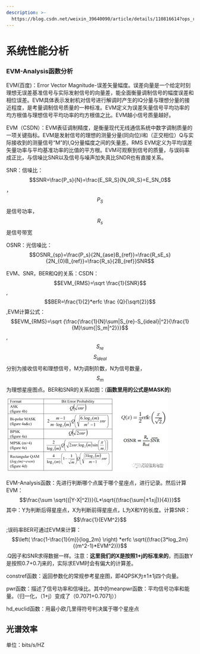 ```yaml
---
description: >-
  https://blog.csdn.net/weixin_39640090/article/details/110816614?ops_request_misc=%257B%2522request%255Fid%2522%253A%2522162218424116780366554082%2522%252C%2522scm%2522%253A%252220140713.130102334..%25
---
```


# 系统性能分析

### EVM-Analysis函数分析

EVM\(百度\)：Error Vector Magnitude-误差矢量幅度。误差向量是一个给定时刻理想无误差基准信号与实际发射信号的向量差，能全面衡量调制信号的幅度误差和相位误差。EVM具体表示发射机对信号进行解调时产生的IQ分量与理想分量的接近程度，是考量调制信号质量的一种标准。EVM定义为误差矢量信号平均功率的均方根值与理想信号平均功率的均方根值之比。EVM越小信号质量越好。

EVM（CSDN）：EVM表征调制精度，是衡量现代无线通信系统中数字调制质量的一项关键指标。EVM是发射信号的理想的测量分量\(同向位\)I和（正交相位）Q与实际接收到的测量信号“M”的I,Q分量幅度之间的矢量差。RMS EVM定义为平均误差矢量功率与平均基准功率的比值的平方根。EVM可观察到信号的质量，与误码率成正比，与信噪比SNR以及信号与噪声加失真比SNDR也有直接关系。

SNR：信噪比：$$SNR=\frac{P_s}{N}=\frac{E_SR_S}{N_0R_S}=E_SN_0$$，$$P_S$$是信号功率，$$R_s$$是信号带宽

OSNR：光信噪比：$$OSNR_{sp}=\frac{P_s}{2N_{ase}B_{ref}}=\frac{R_sE_s}{2N_{0}B_{ref}}=\frac{R_s}{2B_{ref}}SNR$$

EVM、SNR，BER和Q的关系：CSDN：$$EVM_{RMS}=\sqrt \frac{1}{SNR}$$,$$BER=\frac{1}{2}*erfc  \frac {Q}{\sqrt{2}}$$,EVM计算公式：$$EVM_{RMS}=\sqrt {\frac{\frac{1}{N}\sum|S_{re}-S_{ideal}|^2}{\frac{1}{M}\sum{|S_m|^2}}}$$,$$S_{re}$$$$S_{ideal}$$分别为接收信号和理想信号，M为调制阶数，N为信号数量，$$S_m$$为理想星座图点。BER和SNR的关系如图：\(**函数里用的公式是MASK的**\)

![&#x5E38;&#x89C1;&#x8C03;&#x5236;&#x683C;&#x5F0F;&#x7684;BER&#x548C;SNR&#x5173;&#x7CFB;](.gitbook/assets/ber.jpg)

EVM-Analysis函数：先进行判断哪个点属于哪个星座点，进行记录。然后计算EVM：$$\frac{\sum \sqrt{(|Y-X|^2)}}{L*\sqrt{(\frac{\sum|±1±j|)}{4}}}$$其中：Y为判断后得星座点，X为判断前得星座点，L为X和Y的长度。计算SNR：$$\frac{1}{EVM^2}$$;误码率BER可通过EVM来计算：$$\left( \frac{1-\frac{1}{m}}{log_2m} \right) *erfc \sqrt{(\frac{3*log_2m}{(m^2-1)*EVM^2})}$$.Q因子和SNR求得数据一样。注意：**这里我们的X是按照1+j的标准来的**，而函数Y是按照0.7+0.7j来的，实际求EVM时会有偏大的计算差。

constref函数：返回参数化的常规参考星座图，即4QPSK为±1±1j四个向量。

pwr函数：描述了信号功率和信噪比。其中的meanpwr函数：平均信号功率和能量。（归一化，（1+j）变成了（0.7071+0.7071j））

hd\_euclid函数：用最小欧几里得符号判决属于哪个星座点

## 光谱效率

单位：bits/s/HZ

